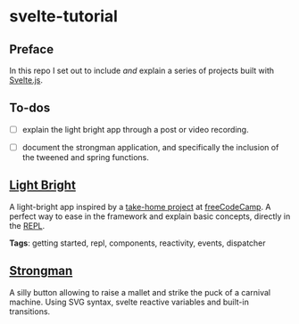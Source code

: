 # svelte-tutorial

## Preface

In this repo I set out to include _and_ explain a series of projects built with [Svelte.js](https://svelte.dev).

## To-dos

-   [ ] explain the light bright app through a post or video recording.

-   [ ] document the strongman application, and specifically the inclusion of the tweened and spring functions.

## [Light Bright](https://svelte.dev/repl/cef9541e26814afa8abdc2d84feecb42?version=3.12.1)

A light-bright app inspired by a [take-home project](https://learn.freecodecamp.org/coding-interview-prep/take-home-projects/build-a-light-bright-app/) at [freeCodeCamp](freecodecamp.org). A perfect way to ease in the framework and explain basic concepts, directly in the [REPL](https://svelte.dev/repl).

**Tags**: getting started, repl, components, reactivity, events, dispatcher

## [Strongman](https://codepen.io/borntofrappe/pen/XWrORQq)

A silly button allowing to raise a mallet and strike the puck of a carnival machine. Using SVG syntax, svelte reactive variables and built-in transitions.
